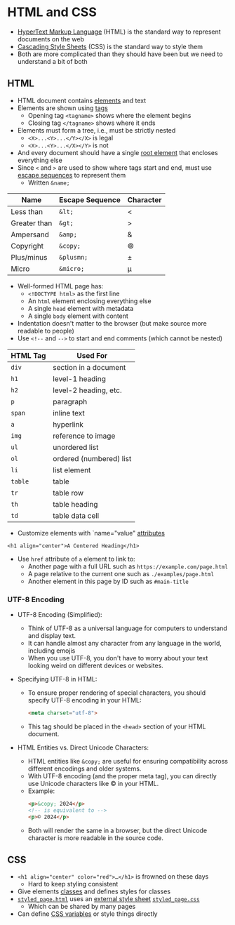 # HTML and CSS

-   [HyperText Markup Language](g:html) (HTML) is the standard way to represent documents on the web
-   [Cascading Style Sheets](g:css) (CSS) is the standard way to style them
-   Both are more complicated than they should have been but we need to understand a bit of both

## HTML

-   HTML document contains [elements](g:element) and text
-   Elements are shown using [tags](g:tag)
    -   Opening tag `<tagname>` shows where the element begins
    -   Closing tag `</tagname>` shows where it ends
-   Elements must form a tree, i.e., must be strictly nested
    -   `<X>...<Y>...</Y></X>` is legal
    -   `<X>...<Y>...</X></Y>` is not
-   And every document should have a single [root element](g:root-element) that encloses everything else
-   Since `<` and `>` are used to show where tags start and end,
    must use [escape sequences](g:escape-sequence) to represent them
    -   Written `&name;`

| Name         | Escape Sequence | Character |
|------------|-----------------|-----------|
| Less than    | `&lt;`          | < |
| Greater than | `&gt;`          | > |
| Ampersand    | `&amp;`         | & |
| Copyright    | `&copy;`        | © |
| Plus/minus   | `&plusmn;`      | ± |
| Micro        | `&micro;`       | µ |


-   Well-formed HTML page has:
    -   `<!DOCTYPE html>` as the first line
    -   An `html` element enclosing everything else
    -   A single `head` element with metadata
    -   A single `body` element with content
-   Indentation doesn't matter to the browser (but make source more readable to people)
-   Use `<!--` and `-->` to start and end comments (which cannot be nested)

| HTML Tag | Used For                |
| -------- | ----------------------- |
| `div`    | section in a document   |
| `h1`     | level-1 heading         |
| `h2`     | level-2 heading, etc.   |
| `p`      | paragraph               |
| `span`   | inline text             |
| `a`      | hyperlink               |
| `img`    | reference to image      |
| `ul`     | unordered list          |
| `ol`     | ordered (numbered) list |
| `li`     | list element            |
| `table`  | table                   |
| `tr`     | table row               |
| `th`     | table heading           |
| `td`     | table data cell         |

-   Customize elements with `name="value" [attributes](g:attribute)

```
<h1 align="center">A Centered Heading</h1>
```

-   Use `href` attribute of `a` element to link to:
    -   Another page with a full URL such as `https://example.com/page.html`
    -   A page relative to the current one such as `./examples/page.html`
    -   Another element in this page by ID such as `#main-title`

### UTF-8 Encoding

* UTF-8 Encoding (Simplified):
   - Think of UTF-8 as a universal language for computers to understand and display text.
   - It can handle almost any character from any language in the world, including emojis
   - When you use UTF-8, you don't have to worry about your text looking weird on different devices or websites.

* Specifying UTF-8 in HTML:
   - To ensure proper rendering of special characters, you should specify UTF-8 encoding in your HTML:
     ```html
     <meta charset="utf-8">
     ```
   - This tag should be placed in the `<head>` section of your HTML document.

* HTML Entities vs. Direct Unicode Characters:
   - HTML entities like `&copy;` are useful for ensuring compatibility across different encodings and older systems.
   - With UTF-8 encoding (and the proper meta tag), you can directly use Unicode characters like © in your HTML.
   - Example:
     ```html
     <p>&copy; 2024</p>
     <!-- is equivalent to -->
     <p>© 2024</p>
     ```
   - Both will render the same in a browser, but the direct Unicode character is more readable in the source code.

## CSS

-   `<h1 align="center" color="red">…</h1>` is frowned on these days
    -   Hard to keep styling consistent
-   Give elements [classes](g:css-class) and defines styles for classes
-   [`styled_page.html`](./styled_page.html) uses an [external style sheet](g:external-style-sheet)
    [`styled_page.css`](./styled_page.css)
    -   Which can be shared by many pages
-   Can define [CSS variables](g:css-variable) or style things directly
